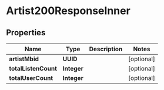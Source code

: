 

# Artist200ResponseInner


## Properties

| Name | Type | Description | Notes |
|------------ | ------------- | ------------- | -------------|
|**artistMbid** | **UUID** |  |  [optional] |
|**totalListenCount** | **Integer** |  |  [optional] |
|**totalUserCount** | **Integer** |  |  [optional] |




